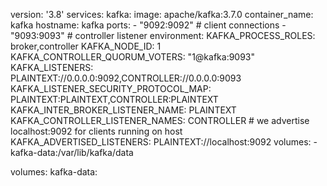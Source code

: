 version: '3.8'
services:
  kafka:
    image: apache/kafka:3.7.0
    container_name: kafka
    hostname: kafka
    ports:
      - "9092:9092"   # client connections
      - "9093:9093"   # controller listener
    environment:
      KAFKA_PROCESS_ROLES: broker,controller
      KAFKA_NODE_ID: 1
      KAFKA_CONTROLLER_QUORUM_VOTERS: "1@kafka:9093"
      KAFKA_LISTENERS: PLAINTEXT://0.0.0.0:9092,CONTROLLER://0.0.0.0:9093
      KAFKA_LISTENER_SECURITY_PROTOCOL_MAP: PLAINTEXT:PLAINTEXT,CONTROLLER:PLAINTEXT
      KAFKA_INTER_BROKER_LISTENER_NAME: PLAINTEXT
      KAFKA_CONTROLLER_LISTENER_NAMES: CONTROLLER
      # we advertise localhost:9092 for clients running on host
      KAFKA_ADVERTISED_LISTENERS: PLAINTEXT://localhost:9092
    volumes:
      - kafka-data:/var/lib/kafka/data

volumes:
  kafka-data: